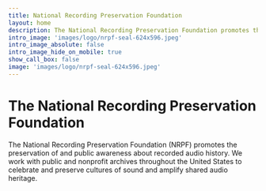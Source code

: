 ```yaml
---
title: National Recording Preservation Foundation
layout: home
description: The National Recording Preservation Foundation promotes the preservation and public awareness of the audio heritage and cultures of sound, with a focus on public and nonprofit archives throughout the United states.
intro_image: 'images/logo/nrpf-seal-624x596.jpeg'
intro_image_absolute: false
intro_image_hide_on_mobile: true
show_call_box: false
image: 'images/logo/nrpf-seal-624x596.jpeg'
---
```


# The National Recording Preservation Foundation

The National Recording Preservation Foundation (NRPF) promotes the preservation of and public awareness about recorded audio history. We work with public and nonprofit archives throughout the United States to celebrate and preserve cultures of sound and amplify shared audio heritage.
